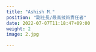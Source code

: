 ```yaml
---
title: "Ashish M."
position: "副社長/最高技術責任者"
date: 2022-07-07T11:18:47+09:00
weight: 2
image: 2.jpg

---
```

